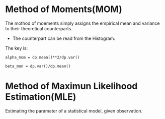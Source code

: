 # Method of Moments(MOM)
The mothod of moements simply assigns the empirical mean and variance to their theoretical counterparts.
- The counterpart can be read from the Histogram. 


The key is:

`alpha_mom = dp.mean()**2/dp.var()`

`beta_mon = dp.var()/dp.mean()`


# Method of Maximun Likelihood Estimation(MLE)
Estimating the paramater of a statistical model, given observation.